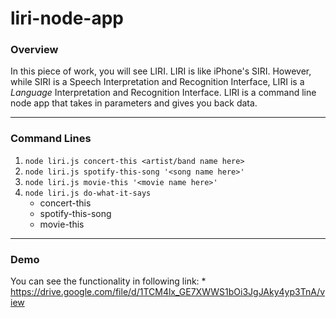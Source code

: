 # liri-node-app

### Overview

In this piece of work, you will see LIRI. LIRI is like iPhone's SIRI. However, while SIRI is a Speech Interpretation and Recognition Interface, LIRI is a _Language_ Interpretation and Recognition Interface. LIRI is a command line node app that takes in parameters and gives you back data.

- - -

### Command Lines

1. `node liri.js concert-this <artist/band name here>`
2. `node liri.js spotify-this-song '<song name here>'`
3. `node liri.js movie-this '<movie name here>'`
4. `node liri.js do-what-it-says`
    *   concert-this
    *   spotify-this-song
    *   movie-this

- - -
### Demo

You can see the functionality in following link:
    *   https://drive.google.com/file/d/1TCM4lx_GE7XWWS1bOi3JgJAky4yp3TnA/view